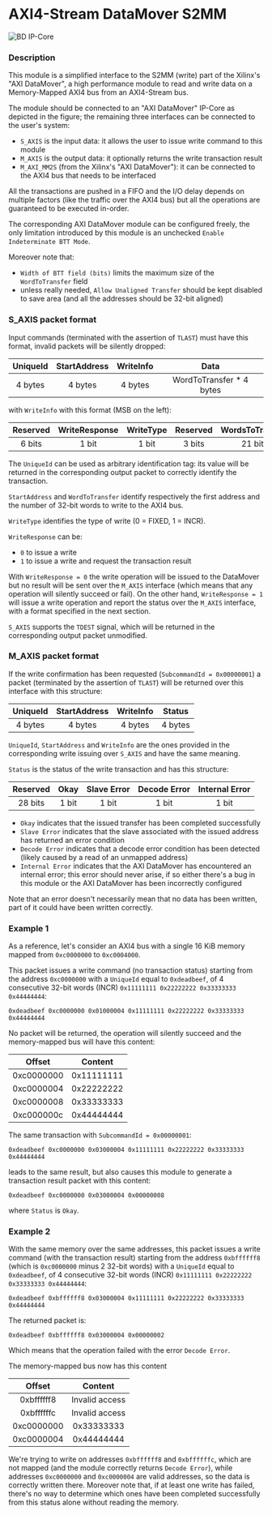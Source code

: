 # AXI4-Stream DataMover S2MM

![BD IP-Core](doc/img/bd_ip_core.png)

### Description

This module is a simplified interface to the S2MM (write) part of the Xilinx's
"AXI DataMover", a high performance module to read and write data on a
Memory-Mapped AXI4 bus from an AXI4-Stream bus.

The module should be connected to an "AXI DataMover" IP-Core as depicted in the
figure; the remaining three interfaces can be connected to the user's system:

 * `S_AXIS` is the input data: it allows the user to issue write command to this module
 * `M_AXIS` is the output data: it optionally returns the write transaction result
 * `M_AXI_MM2S` (from the Xilinx's "AXI DataMover"): it can be connected to the AXI4 bus that needs to be interfaced

All the transactions are pushed in a FIFO and the I/O delay depends on multiple
factors (like the traffic over the AXI4 bus) but all the operations are
guaranteed to be executed in-order.

The corresponding AXI DataMover module can be configured freely, the only
limitation introduced by this module is an unchecked
`Enable Indeterminate BTT Mode`.

Moreover note that:

 * `Width of BTT field (bits)` limits the maximum size of the `WordToTransfer` field
 * unless really needed, `Allow Unaligned Transfer` should be kept disabled to save area (and all the addresses should be 32-bit aligned)

### S_AXIS packet format

Input commands (terminated with the assertion of `TLAST`) must have this format,
invalid packets will be silently dropped:

| UniqueId | StartAddress | WriteInfo | Data                     |
|:--------:|:------------:|:---------:|:------------------------:|
| 4 bytes  | 4 bytes      | 4 bytes   | WordToTransfer * 4 bytes |

with `WriteInfo` with this format (MSB on the left):

| Reserved | WriteResponse | WriteType | Reserved | WordsToTransfer |
|:--------:|:-------------:|:---------:|:--------:|:---------------:|
| 6 bits   | 1 bit         | 1 bit     | 3 bits   | 21 bits         |

The `UniqueId` can be used as arbitrary identification tag: its value will be
returned in the corresponding output packet to correctly identify the
transaction.

`StartAddress` and `WordToTransfer` identify respectively the first address and
the number of 32-bit words to write to the AXI4 bus.

`WriteType` identifies the type of write (0 = FIXED, 1 = INCR).

`WriteResponse` can be:

 * `0` to issue a write
 * `1` to issue a write and request the transaction result

With `WriteResponse = 0` the write operation will be issued to the
DataMover but no result will be sent over the `M_AXIS` interface (which means
that any operation will silently succeed or fail). On the other hand,
`WriteResponse = 1` will issue a write operation and report the status
over the `M_AXIS` interface, with a format specified in the next section.

`S_AXIS` supports the `TDEST` signal, which will be returned in the
corresponding output packet unmodified.

### M_AXIS packet format

If the write confirmation has been requested (`SubcommandId = 0x00000001`) a
packet (terminated by the assertion of `TLAST`) will be returned over this
interface with this structure:

| UniqueId | StartAddress | WriteInfo | Status  |
|:--------:|:------------:|:---------:|:-------:|
| 4 bytes  | 4 bytes      | 4 bytes   | 4 bytes |

`UniqueId`, `StartAddress` and `WriteInfo` are the ones provided in the
corresponding write issuing over `S_AXIS` and have the same meaning.

`Status` is the status of the write transaction and has this structure:

| Reserved | Okay  | Slave Error | Decode Error | Internal Error |
|:--------:|:-----:|:-----------:|:------------:|:--------------:|
| 28 bits  | 1 bit | 1 bit       | 1 bit        | 1 bit          |

 * `Okay` indicates that the issued transfer has been completed successfully
 * `Slave Error` indicates that the slave associated with the issued address has returned an error condition
 * `Decode Error` indicates that a decode error condition has been detected (likely caused by a read of an unmapped address)
 * `Internal Error` indicates that the AXI DataMover has encountered an internal error; this error should never arise, if so either there's a bug in this module or the AXI DataMover has been incorrectly configured

Note that an error doesn't necessarily mean that no data has been written, part
of it could have been written correctly.

### Example 1

As a reference, let's consider an AXI4 bus with a single 16 KiB memory mapped
from `0xc0000000` to `0xc0004000`.

This packet issues a write command (no transaction status) starting from the
address `0xc0000000` with a `UniqueId` equal to `0xdeadbeef`, of 4 consecutive
32-bit words (INCR) `0x11111111 0x22222222 0x33333333 0x44444444`:

`0xdeadbeef 0xc0000000 0x01000004 0x11111111 0x22222222 0x33333333 0x44444444`

No packet will be returned, the operation will silently succeed and the
memory-mapped bus will have this content:

| Offset     | Content    |
|:----------:|:----------:|
| 0xc0000000 | 0x11111111 |
| 0xc0000004 | 0x22222222 |
| 0xc0000008 | 0x33333333 |
| 0xc000000c | 0x44444444 |

The same transaction with `SubcommandId = 0x00000001`:

`0xdeadbeef 0xc0000000 0x03000004 0x11111111 0x22222222 0x33333333 0x44444444`

leads to the same result, but also causes this module to generate a transaction
result packet with this content:

`0xdeadbeef 0xc0000000 0x03000004 0x00000008`

where `Status` is `Okay`.

### Example 2

With the same memory over the same addresses, this packet issues a write command
(with the transaction result) starting from the address `0xbffffff8` (which is
`0xc0000000` minus 2 32-bit words) with a `UniqueId` equal to `0xdeadbeef`, of 4
consecutive 32-bit words (INCR) `0x11111111 0x22222222 0x33333333 0x44444444`:

`0xdeadbeef 0xbffffff8 0x03000004 0x11111111 0x22222222 0x33333333 0x44444444`

The returned packet is:

`0xdeadbeef 0xbffffff8 0x03000004 0x00000002`

Which means that the operation failed with the error `Decode Error`.

The memory-mapped bus now has this content

| Offset     | Content        |
|:----------:|:--------------:|
| 0xbffffff8 | Invalid access |
| 0xbffffffc | Invalid access |
| 0xc0000000 | 0x33333333     |
| 0xc0000004 | 0x44444444     |

We're trying to write on addresses `0xbffffff8` and `0xbffffffc`, which are not
mapped (and the module correctly returns `Decode Error`), while addresses
`0xc0000000` and `0xc0000004` are valid addresses, so the data is correctly
written there. Moreover note that, if at least one write has failed, there's no
way to determine which ones have been completed successfully from this status
alone without reading the memory.
